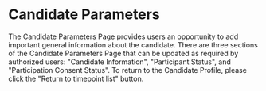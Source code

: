 # Candidate Parameters

The Candidate Parameters Page provides users an opportunity to add important general information about the candidate. There are three sections of the Candidate Parameters Page that can be updated as required by authorized users: "Candidate Information", "Participant Status", and "Participation Consent Status". To return to the Candidate Profile, please click the "Return to timepoint list" button.
